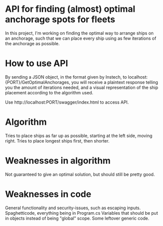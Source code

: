 # API for finding (almost) optimal anchorage spots for fleets
In this project, I'm working on finding the optimal way to arrange ships on an anchorage, such that we can place every ship using as few iterations of the anchorage as possible.

# How to use API

By sending a JSON object, in the format given by Instech, to localhost:{PORT}/GetOptimalAnchorages, you will receive a plaintext response telling you the amount of iterations needed, and a visual representation of the ship placement according to the algorithm used.

Use http://localhost:PORT/swagger/index.html to access API.

# Algorithm

Tries to place ships as far up as possible, starting at the left side, moving right. Tries to place longest ships first, then shorter.

# Weaknesses in algorithm

Not guaranteed to give an optimal solution, but should still be pretty good. 

# Weaknesses in code

General functionality and security-issues, such as escaping inputs.
Spaghetticode, everything being in Program.cs
Variables that should be put in objects instead of being "global" scope.
Some leftover generic code.
